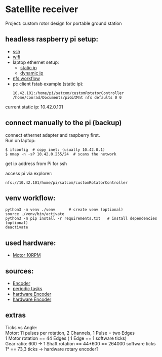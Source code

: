 # Satellite receiver
Project: custom rotor design for portable ground station

## headless raspberry pi setup:
- [ssh](https://linuxize.com/post/how-to-enable-ssh-on-raspberry-pi/)
- [wifi](https://www.raspberrypi.org/documentation/configuration/wireless/headless.md)
- laptop ethernet setup:
    - [static ip](https://www.circuitbasics.com/how-to-connect-to-a-raspberry-pi-directly-with-an-ethernet-cable/)
    - [dynamic ip](https://stackoverflow.com/questions/16040128/hook-up-raspberry-pi-via-ethernet-to-laptop-without-router)
- [nfs workflow](https://pimylifeup.com/raspberry-pi-nfs/)
- pc client fstab example (static ip):
    ```  
    10.42.101:/home/pi/satcom/customRotatorController /home/conrad/Documents/piGitMnt nfs defaults 0 0
    ```
current static ip: 10.42.0.101

## connect manually to the pi (backup)
connect ethernet adapter and raspberry first. \
Run on laptop:
```
$ ifconfig  # copy inet: (usually 10.42.0.1)
$ nmap -n -sP 10.42.0.255/24  # scans the network
```
get ip address from Pi for ssh

access pi via explorer:
```
nfs://10.42.101/home/pi/satcom/customRotatorController
```

## venv workflow:
```
python3 -m venv ./venv      # create venv (optional)
source ./venv/bin/activate
python3 -m pip install -r requirements.txt   # install dependencies (optional)
deactivate
```

## used hardware:
- [Motor 10RPM](https://www.banggood.com/Machifit-JGY-370-DC-12V-103090150RPM-Motor-Reduction-Gear-Turbine-Worm-Self-locking-Encoder-Signal-Feedback-Motor-p-1504101.html)


## sources:
- [Encoder](https://projects.raspberrypi.org/en/projects/robotPID/2)
- [periodic tasks](https://medium.com/greedygame-engineering/an-elegant-way-to-run-periodic-tasks-in-python-61b7c477b679)
- [hardware Encoder](https://www.youtube.com/watch?v=41ogu0UlwCc)
- [hardware Encoder](https://www.allaboutcircuits.com/industry-articles/designing-quadrature-encoder-counter-with-spi-bus/)

## extras
Ticks vs Angle: \
Motor: 11 pulses per rotation, 2 Channels, 1 Pulse = two Edges \
1 Motor rotation == 44 Edges ( 1 Edge == 1 software ticks) \
Gear ratio: 600 -> 1 Shaft rotation == 44*600 == 264000 software ticks \
1° == 73,3 ticks -> hardware rotary encoder?
